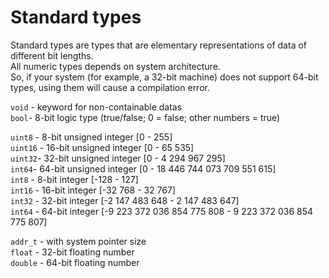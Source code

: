 # Standard types

Standard types are types that are elementary representations of data of different bit lengths. \
All numeric types depends on system architecture. \
So, if your system (for example, a 32-bit machine) does not support 64-bit types, using them will cause a compilation error.



`void` - keyword for non-containable datas \
`bool`- 8-bit logic type (true/false; 0 = false; other numbers = true) 

`uint8` - 8-bit unsigned integer [0 - 255] \
`uint16` - 16-bit unsigned integer [0 - 65 535] \
`uint32`- 32-bit unsigned integer [0 - 4 294 967 295] \
`int64`- 64-bit unsigned integer [0 - 18 446 744 073 709 551 615] \
`int8` - 8-bit  integer [-128 - 127] \
`int16` - 16-bit integer [-32 768 - 32 767] \
`int32` - 32-bit integer [-2 147 483 648 - 2 147 483 647] \
`int64` - 64-bit integer [-9 223 372 036 854 775 808 - 9 223 372 036 854 775 807]

`addr_t` - with system pointer size \
`float` - 32-bit floating number \
`double` - 64-bit floating number
